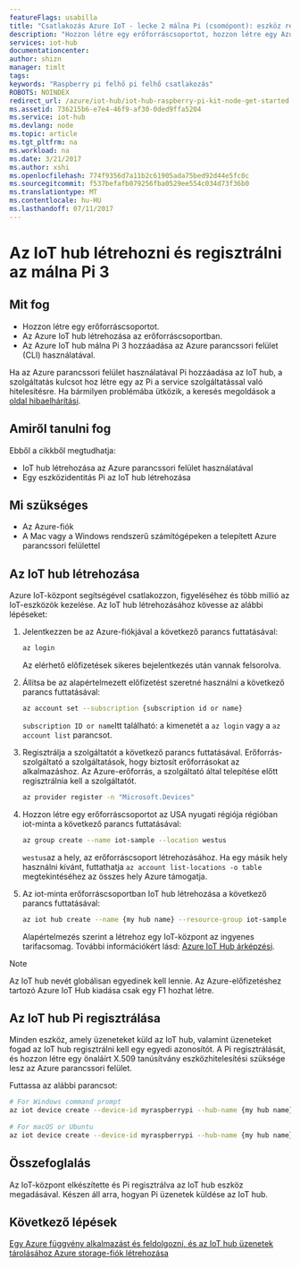 ```yaml
---
featureFlags: usabilla
title: "Csatlakozás Azure IoT - lecke 2 málna Pi (csomópont): eszköz regisztrálása |} Microsoft Docs"
description: "Hozzon létre egy erőforráscsoportot, hozzon létre egy Azure IoT-központot, és Pi regisztrálni kell az IoT-központ identitásjegyzékhez az Azure parancssori felület használatával."
services: iot-hub
documentationcenter: 
author: shizn
manager: timlt
tags: 
keywords: "Raspberry pi felhő pi felhő csatlakozás"
ROBOTS: NOINDEX
redirect_url: /azure/iot-hub/iot-hub-raspberry-pi-kit-node-get-started
ms.assetid: 736215b6-e7e4-46f9-af30-0ded9ffa5204
ms.service: iot-hub
ms.devlang: node
ms.topic: article
ms.tgt_pltfrm: na
ms.workload: na
ms.date: 3/21/2017
ms.author: xshi
ms.openlocfilehash: 774f9356d7a11b2c61905ada75bed92d44e5fc0c
ms.sourcegitcommit: f537befafb079256fba0529ee554c034d73f36b0
ms.translationtype: MT
ms.contentlocale: hu-HU
ms.lasthandoff: 07/11/2017
---
```

# <a name="create-your-iot-hub-and-register-raspberry-pi-3"></a>Az IoT hub létrehozni és regisztrálni az málna Pi 3
## <a name="what-you-will-do"></a>Mit fog
* Hozzon létre egy erőforráscsoportot.
* Az Azure IoT hub létrehozása az erőforráscsoportban.
* Az Azure IoT hub málna Pi 3 hozzáadása az Azure parancssori felület (CLI) használatával.

Ha az Azure parancssori felület használatával Pi hozzáadása az IoT hub, a szolgáltatás kulcsot hoz létre egy az Pi a service szolgáltatással való hitelesítésre. Ha bármilyen problémába ütközik, a keresés megoldások a [oldal hibaelhárítási](iot-hub-raspberry-pi-kit-node-troubleshooting.md).

## <a name="what-you-will-learn"></a>Amiről tanulni fog
Ebből a cikkből megtudhatja:
* IoT hub létrehozása az Azure parancssori felület használatával
* Egy eszközidentitás Pi az IoT hub létrehozása

## <a name="what-you-need"></a>Mi szükséges
* Az Azure-fiók
* A Mac vagy a Windows rendszerű számítógépeken a telepített Azure parancssori felülettel

## <a name="create-your-iot-hub"></a>Az IoT hub létrehozása
Azure IoT-központ segítségével csatlakozzon, figyeléséhez és több millió az IoT-eszközök kezelése. Az IoT hub létrehozásához kövesse az alábbi lépéseket:

1. Jelentkezzen be az Azure-fiókjával a következő parancs futtatásával:

   ```bash
   az login
   ```

   Az elérhető előfizetések sikeres bejelentkezés után vannak felsorolva.

2. Állítsa be az alapértelmezett előfizetést szeretné használni a következő parancs futtatásával:

   ```bash
   az account set --subscription {subscription id or name}
   ```

   `subscription ID or name`Itt található: a kimenetét a `az login` vagy a `az account list` parancsot.

3. Regisztrálja a szolgáltatót a következő parancs futtatásával. Erőforrás-szolgáltató a szolgáltatások, hogy biztosít erőforrásokat az alkalmazáshoz. Az Azure-erőforrás, a szolgáltató által telepítése előtt regisztrálnia kell a szolgáltatót.

   ```bash
   az provider register -n "Microsoft.Devices"
   ```
4. Hozzon létre egy erőforráscsoportot az USA nyugati régiója régióban iot-minta a következő parancs futtatásával:

   ```bash
   az group create --name iot-sample --location westus
   ```

   `westus`az a hely, az erőforráscsoport létrehozásához. Ha egy másik hely használni kívánt, futtathatja `az account list-locations -o table` megtekintéséhez az összes hely Azure támogatja.
 
5. Az iot-minta erőforráscsoportban IoT hub létrehozása a következő parancs futtatásával:

   ```bash
   az iot hub create --name {my hub name} --resource-group iot-sample
   ```

   Alapértelmezés szerint a létrehoz egy IoT-központ az ingyenes tarifacsomag. További információkért lásd: [Azure IoT Hub árképzési](https://azure.microsoft.com/pricing/details/iot-hub/).

> [!NOTE] 
> Az IoT hub nevét globálisan egyedinek kell lennie. Az Azure-előfizetéshez tartozó Azure IoT Hub kiadása csak egy F1 hozhat létre.

## <a name="register-pi-in-your-iot-hub"></a>Az IoT hub Pi regisztrálása
Minden eszköz, amely üzeneteket küld az IoT hub, valamint üzeneteket fogad az IoT hub regisztrálni kell egy egyedi azonosítót. A Pi regisztrálását, és hozzon létre egy önaláírt X.509 tanúsítvány eszközhitelesítési szüksége lesz az Azure parancssori felület.

Futtassa az alábbi parancsot:

```bash
# For Windows command prompt
az iot device create --device-id myraspberrypi --hub-name {my hub name} --x509 --output-dir %USERPROFILE%\.iot-hub-getting-started
 
# For macOS or Ubuntu
az iot device create --device-id myraspberrypi --hub-name {my hub name} --x509 --output-dir ~/.iot-hub-getting-started
```

## <a name="summary"></a>Összefoglalás
Az IoT-központ elkészítette és Pi regisztrálva az IoT hub eszköz megadásával. Készen áll arra, hogyan Pi üzenetek küldése az IoT hub.

## <a name="next-steps"></a>Következő lépések
[Egy Azure függvény alkalmazást és feldolgozni, és az IoT hub üzenetek tárolásához Azure storage-fiók létrehozása](iot-hub-raspberry-pi-kit-node-lesson3-deploy-resource-manager-template.md)

